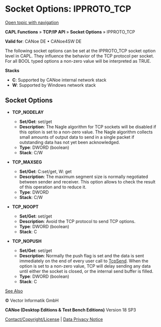 # Socket Options: IPPROTO_TCP

[Open topic with navigation](../../../../CANoeDEFamily.htm#Topics/CAPLFunctions/TCPIPAPI/CAPLfunctionsTCPIPSocketOptionsIPPROTO_TCP.md)

**CAPL Functions** » **TCP/IP API** » **Socket Options** » IPPROTO_TCP

**Valid for**: CANoe DE • CANoe4SW DE

The following socket options can be set at the IPPROTO_TCP socket option level in CAPL. They influence the behavior of the TCP protocol per socket. For all BOOL typed options a non-zero value will be interpreted as TRUE.

**Stacks**

- **C**: Supported by CANoe internal network stack
- **W**: Supported by Windows network stack

## Socket Options

- **TCP_NODELAY**
  - **Set/Get**: set/get
  - **Description**: The Nagle algorithm for TCP sockets will be disabled if this option is set to a non-zero value. The Nagle algorithm collects small amounts of output data to send in a single packet if outstanding data has not yet been acknowledged.
  - **Type**: DWORD (boolean)
  - **Stack**: C/W

- **TCP_MAXSEG**
  - **Set/Get**: C:set/get, W: get
  - **Description**: The maximum segment size is normally negotiated between sender and receiver. This option allows to check the result of this operation and to reduce it.
  - **Type**: DWORD
  - **Stack**: C/W

- **TCP_NOOPT**
  - **Set/Get**: set/get
  - **Description**: Avoid the TCP protocol to send TCP options.
  - **Type**: DWORD (boolean)
  - **Stack**: C

- **TCP_NOPUSH**
  - **Set/Get**: set/get
  - **Description**: Normally the push flag is set and the data is sent immediately on the end of every user call to [TcpSend](Functions/CAPLfunctionTCPSend.md). When the option is set to a non-zero value, TCP will delay sending any data until either the socket is closed, or the internal send buffer is filled.
  - **Type**: DWORD (boolean)
  - **Stack**: C

[See Also](javascript:void(0);)

© Vector Informatik GmbH

**CANoe (Desktop Editions & Test Bench Editions)** Version 18 SP3

[Contact/Copyright/License](../../Shared/ContactCopyrightLicense.md) | [Data Privacy Notice](https://www.vector.com/int/en/company/get-info/privacy-policy/)
